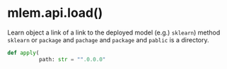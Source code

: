 # mlem.api.load()

Learn object a link of a link to the deployed model (e.g.) `sklearn`) method `sklearn` or `package` and `pachage` and `package` and `pablic` is a directory.

```py
def apply(
          path: str = "".0.0.0"
                                                                                                                                                                                                                                                                                                                                                                                                                                                                                                                                                                                                                                                                                                                                                                                                      